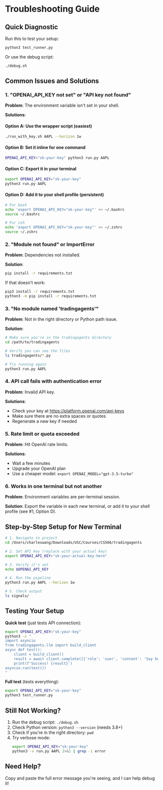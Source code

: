 # Troubleshooting Guide

## Quick Diagnostic

Run this to test your setup:
```bash
python3 test_runner.py
```

Or use the debug script:
```bash
./debug.sh
```

## Common Issues and Solutions

### 1. "OPENAI_API_KEY not set" or "API key not found"

**Problem**: The environment variable isn't set in your shell.

**Solutions**:

#### Option A: Use the wrapper script (easiest)
```bash
./run_with_key.sh AAPL --horizon 1w
```

#### Option B: Set it inline for one command
```bash
OPENAI_API_KEY="sk-your-key" python3 run.py AAPL
```

#### Option C: Export it in your terminal
```bash
export OPENAI_API_KEY="sk-your-key"
python3 run.py AAPL
```

#### Option D: Add it to your shell profile (persistent)
```bash
# For bash
echo 'export OPENAI_API_KEY="sk-your-key"' >> ~/.bashrc
source ~/.bashrc

# For zsh
echo 'export OPENAI_API_KEY="sk-your-key"' >> ~/.zshrc
source ~/.zshrc
```

### 2. "Module not found" or ImportError

**Problem**: Dependencies not installed.

**Solution**:
```bash
pip install -r requirements.txt
```

If that doesn't work:
```bash
pip3 install -r requirements.txt
python3 -m pip install -r requirements.txt
```

### 3. "No module named 'tradingagents'"

**Problem**: Not in the right directory or Python path issue.

**Solution**:
```bash
# Make sure you're in the tradingagents directory
cd /path/to/tradingagents

# Verify you can see the files
ls tradingagents/*.py

# Try running again
python3 run.py AAPL
```

### 4. API call fails with authentication error

**Problem**: Invalid API key.

**Solutions**:
- Check your key at https://platform.openai.com/api-keys
- Make sure there are no extra spaces or quotes
- Regenerate a new key if needed

### 5. Rate limit or quota exceeded

**Problem**: Hit OpenAI rate limits.

**Solutions**:
- Wait a few minutes
- Upgrade your OpenAI plan
- Use a cheaper model: `export OPENAI_MODEL="gpt-3.5-turbo"`

### 6. Works in one terminal but not another

**Problem**: Environment variables are per-terminal session.

**Solution**: Export the variable in each new terminal, or add it to your shell profile (see #1, Option D).

## Step-by-Step Setup for New Terminal

```bash
# 1. Navigate to project
cd /Users/charleswang/Downloads/USC/Courses/CS566/tradingagents

# 2. Set API key (replace with your actual key)
export OPENAI_API_KEY="sk-your-actual-key-here"

# 3. Verify it's set
echo $OPENAI_API_KEY

# 4. Run the pipeline
python3 run.py AAPL --horizon 1w

# 5. Check output
ls signals/
```

## Testing Your Setup

**Quick test** (just tests API connection):
```bash
export OPENAI_API_KEY="sk-your-key"
python3 -c "
import asyncio
from tradingagents.llm import build_client
async def test():
    client = build_client()
    result = await client.complete([{'role': 'user', 'content': 'Say hello'}])
    print(f'Success! {result}')
asyncio.run(test())
"
```

**Full test** (tests everything):
```bash
export OPENAI_API_KEY="sk-your-key"
python3 test_runner.py
```

## Still Not Working?

1. Run the debug script: `./debug.sh`
2. Check Python version: `python3 --version` (needs 3.8+)
3. Check if you're in the right directory: `pwd`
4. Try verbose mode:
   ```bash
   export OPENAI_API_KEY="sk-your-key"
   python3 -v run.py AAPL 2>&1 | grep -i error
   ```

## Need Help?

Copy and paste the full error message you're seeing, and I can help debug it!



